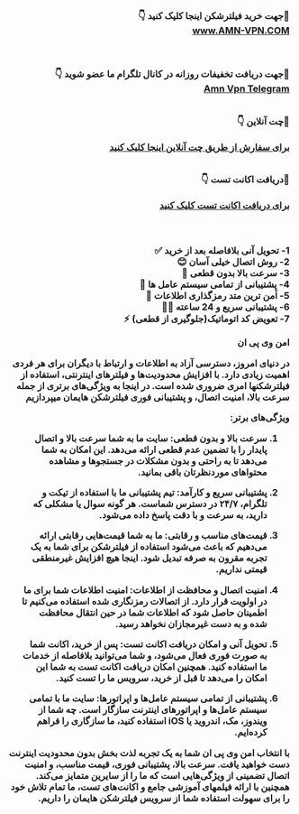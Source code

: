 <div id="vip" dir="rtl">  <h3 > <b> 
   🛑جهت خرید فیلترشکن اینجا کلیک کنید 👇  
  <br>  
<a  target="_blank" href="https://amngroup1.space/"> www.AMN-VPN.COM </a>
 

  <br>  <br> 
    🛑جهت دریافت تخفیفات روزانه در کانال تلگرام ما عضو شوید 👇
  <br>
<a href="https://t.me/buyamnvpn"> Amn Vpn Telegram </a>
 <br>  <br> 
  

  🛑چت آنلاین 👇 
  <br>  
<a href="https://go.crisp.chat/chat/embed/?website_id=e1f565cc-7e3b-4689-8f33-d66aa012be39&locale=fa&user_nickname=%D8%AE%D8%B1%DB%8C%D8%AF%20%D9%88%DB%8C%20%D9%BE%DB%8C%20%D8%A7%D9%86"> برای سفارش از طریق چت آنلاین اینجا کلیک کنید
</a>
 <br>  <br>


  🛑دریافت اکانت تست 👇 
  <br>  
<a href="https://go.crisp.chat/chat/embed/?website_id=e1f565cc-7e3b-4689-8f33-d66aa012be39&locale=fa&user_nickname=TEST"> برای دریافت اکانت تست کلیک کنید
</a>
  <br> <br> <br> <br> 
1- تحویل آنی بلافاصله بعد از خرید ✅
<br> 
2- روش اتصال خیلی آسان 😊
<br> 
3- سرعت بالا بدون قطعی 🚀
<br> 
4- پشتیبانی از تمامی سیستم عامل ها 📲
<br> 
5- اَمن ترین متد رمزگذاری اطلاعات 🔑 
<br> 
6- پشتیبانی سریع و 24 ساعته 🏃‍♂️
<br> 
7- تعویض کد اتوماتیک(جلوگیری از قطعی) ⚡️
<br> 


امن وی پی ان

در دنیای امروز، دسترسی آزاد به اطلاعات و ارتباط با دیگران برای هر فردی اهمیت زیادی دارد. با افزایش محدودیت‌ها و فیلترهای اینترنتی، استفاده از فیلترشکنها امری ضروری شده است. در اینجا به  ویژگی‌های برتری از جمله سرعت بالا، امنیت اتصال، و پشتیبانی فوری فیلترشکن هایمان میپردازیم

ویژگی‌های برتر:

1. سرعت بالا و بدون قطعی:
   سایت ما به شما سرعت بالا و اتصال پایدار را با تضمین عدم قطعی ارائه می‌دهد. این امکان به شما می‌دهد تا به راحتی و بدون مشکلات در جستجوها و مشاهده محتواهای موردنظرتان باقی بمانید.

2. پشتیبانی سریع و کارآمد:
   تیم پشتیبانی ما با استفاده از تیکت و تلگرام، ۲۴/۷ در دسترس شماست. هر گونه سوال یا مشکلی که دارید، به سرعت و با دقت پاسخ داده می‌شود.

3. قیمت‌های مناسب و رقابتی:
   ما به شما قیمت‌هایی رقابتی ارائه می‌دهیم که باعث می‌شود استفاده از فیلترشکن برای شما به یک تجربه مقرون به صرفه تبدیل شود. اینجا هیچ افزایش غیرمنطقی قیمتی نداریم.

4. امنیت اتصال و محافظت از اطلاعات:
   امنیت اطلاعات شما برای ما در اولویت قرار دارد. از اتصالات رمزنگاری شده استفاده می‌کنیم تا اطمینان حاصل شود که اطلاعات شما در حین انتقال محافظت شده و به دست غیرمجازان نخواهد رسید.

5. تحویل آنی و امکان دریافت اکانت تست:
   پس از خرید، اکانت شما به صورت فوری فعال می‌شود، و شما می‌توانید بلافاصله از خدمات ما استفاده کنید. همچنین امکان دریافت اکانت تست به شما این امکان را می‌دهد تا قبل از خرید، سرویس ما را تست کنید.

6. پشتیبانی از تمامی سیستم عامل‌ها و اپراتورها:
   سایت ما با تمامی سیستم عامل‌ها و اپراتورهای اینترنت سازگار است. چه شما از ویندوز، مک، اندروید یا iOS استفاده کنید، ما سازگاری را فراهم کرده‌ایم.


با انتخاب امن وی پی ان شما به یک تجربه لذت بخش بدون محدودیت اینترنت دست خواهید یافت. سرعت بالا، پشتیبانی فوری، قیمت مناسب، و امنیت اتصال تضمینی از ویژگی‌هایی است که ما را از سایرین متمایز می‌کند. همچنین با ارائه فیلمهای آموزشی جامع و اکانت‌های تست، ما تمام تلاش خود را برای سهولت استفاده شما از سرویس فیلترشکن هایمان را داریم.


</b>  </h3>
</div>
